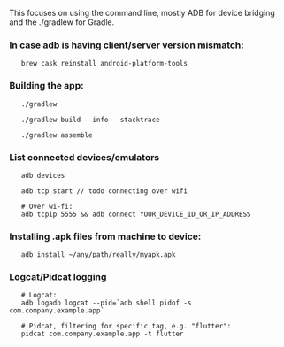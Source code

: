 This focuses on using the command line, mostly ADB for device bridging and the ./gradlew for Gradle.

### In case adb is having client/server version mismatch:

       brew cask reinstall android-platform-tools

### Building the app:
       ./gradlew
       
       ./gradlew build --info --stacktrace
       
       ./gradlew assemble
       
       
       
### List connected devices/emulators
       adb devices
       
       adb tcp start // todo connecting over wifi
       
       # Over wi-fi:
       adb tcpip 5555 && adb connect YOUR_DEVICE_ID_OR_IP_ADDRESS


### Installing .apk files from machine to device:
       adb install ~/any/path/really/myapk.apk


### Logcat/[Pidcat](https://github.com/JakeWharton/pidcat) logging
       
       # Logcat:
       adb logadb logcat --pid=`adb shell pidof -s com.company.example.app`

       # Pidcat, filtering for specific tag, e.g. "flutter":
       pidcat com.company.example.app -t flutter
       
     
